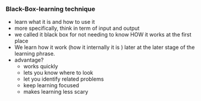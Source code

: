 ### Black-Box-learning technique
- learn what it is and how to use it
- more specifically, think in term of input and output
- we called it black box for not needing to know HOW it works at the first place
- We learn how it work (how it internally it is ) later at the later stage of the learning phrase.
- advantage?
    - works quickly
    - lets you know where to look
    - let you identify related problems
    - keep learning focused
    - makes learning less scary

